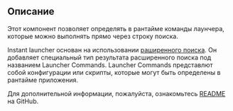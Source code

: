 ## Описание
Этот компонент позволяет определять в рантайме команды лаунчера, которые можно выполнять прямо через строку поиска.

Instant launcher основан на использовании [раширенного поиска](https://github.com/cuba-platform/rich-search-addon). Он добавляет специальный тип результата расширенного поиска под названием Launcher Commands. Launcher Commands представлют собой конфигурации или скрипты, которые могут быть определены в рантайме приложения.

Для дополнительной информации, пожалуйста, ознакомьтесь [README](https://github.com/mariodavid/cuba-component-instant-launcher/blob/master/README.md) на GitHub.